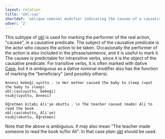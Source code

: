 ```yaml
---
layout: relation
title: 'obl:cau'
shortdef: 'oblique nominal modifier indicating the causee of a causative predicate'
udver: '2'
---
```


This subtype of [obl]() is used for marking the performer of the real action, "causee", in a causative predicate.
The subject of the causative predicate is the actor who _causes_ the action to be taken.
Occasionally the performer of the action is also included in the phrase/sentence, and it is useful to mark it.
The causee is predictable for intransitive verbs,
since it is the object of the causative predicate.
For transitive verbs, it is often marked with dative [Case](tr-feat/Case),
but it is ambiguous as a dative nominal modifier also has the function of marking the "beneficiary" (and possibly others).


~~~ sdparse
Annesi bebeği uyuttu . \n Her mother caused the baby to sleep (=put the baby to sleep)
obl:cau(uyuttu, bebeği)
nsubj(uyuttu, Annesi)
~~~

~~~ sdparse
Öğretmen kitabı Ali'ye okuttu . \n The teacher caused (made) Ali to read the book
obl:cau(okuttu, Ali'ye)
nsubj(okuttu, Öğretmen)
~~~
Note that the above is ambiguous.
It may also mean "The teacher made someone to read the book to/for Ali".
In that case plain [obl]() should be used.

<!-- Interlanguage links updated Út 9. května 2023, 20:04:28 CEST -->
